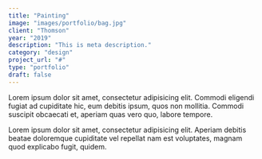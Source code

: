 ```yaml
---
title: "Painting"
image: "images/portfolio/bag.jpg"
client: "Thomson"
year: "2019"
description: "This is meta description."
category: "design"
project_url: "#"
type: "portfolio"
draft: false
---
```


Lorem ipsum dolor sit amet, consectetur adipisicing elit. Commodi eligendi fugiat ad cupiditate hic, eum debitis ipsum, quos non mollitia. Commodi suscipit obcaecati et, aperiam quas vero quo, labore tempore.

Lorem ipsum dolor sit amet, consectetur adipisicing elit. Aperiam debitis beatae doloremque cupiditate vel repellat nam est voluptates, magnam quod explicabo fugit, quidem.